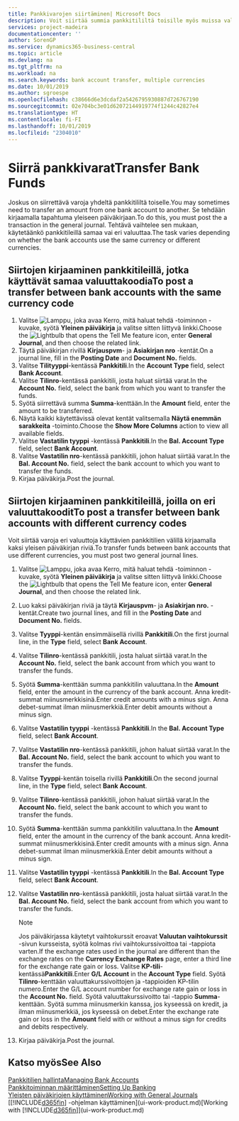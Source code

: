 ```yaml
---
title: Pankkivarojen siirtäminen| Microsoft Docs
description: Voit siirtää summia pankkitililtä toisille myös muissa valuutoissa kirjaamalla tapahtuman yleiseen päiväkirjaan.
services: project-madeira
documentationcenter: ''
author: SorenGP
ms.service: dynamics365-business-central
ms.topic: article
ms.devlang: na
ms.tgt_pltfrm: na
ms.workload: na
ms.search.keywords: bank account transfer, multiple currencies
ms.date: 10/01/2019
ms.author: sgroespe
ms.openlocfilehash: c38666d6e3dcdaf2a5426795930887d726767190
ms.sourcegitcommit: 02e704bc3e01d62072144919774f1244c42827e4
ms.translationtype: HT
ms.contentlocale: fi-FI
ms.lasthandoff: 10/01/2019
ms.locfileid: "2304010"
---
```

# <a name="transfer-bank-funds"></a><span data-ttu-id="9bfbb-103">Siirrä pankkivarat</span><span class="sxs-lookup"><span data-stu-id="9bfbb-103">Transfer Bank Funds</span></span>
<span data-ttu-id="9bfbb-104">Joskus on siirrettävä varoja yhdeltä pankkitililtä toiselle.</span><span class="sxs-lookup"><span data-stu-id="9bfbb-104">You may sometimes need to transfer an amount from one bank account to another.</span></span> <span data-ttu-id="9bfbb-105">Se tehdään kirjaamalla tapahtuma yleiseen päiväkirjaan.</span><span class="sxs-lookup"><span data-stu-id="9bfbb-105">To do this, you must post the a transaction in the general journal.</span></span> <span data-ttu-id="9bfbb-106">Tehtävä vaihtelee sen mukaan, käytetäänkö pankkitileillä samaa vai eri valuuttaa.</span><span class="sxs-lookup"><span data-stu-id="9bfbb-106">The task varies depending on whether the bank accounts use the same currency or different currencies.</span></span>

## <a name="to-post-a-transfer-between-bank-accounts-with-the-same-currency-code"></a><span data-ttu-id="9bfbb-107">Siirtojen kirjaaminen pankkitileillä, jotka käyttävät samaa valuuttakoodia</span><span class="sxs-lookup"><span data-stu-id="9bfbb-107">To post a transfer between bank accounts with the same currency code</span></span>
1. <span data-ttu-id="9bfbb-108">Valitse ![Lamppu, joka avaa Kerro, mitä haluat tehdä -toiminnon](media/ui-search/search_small.png "Kerro, mitä haluat tehdä") -kuvake, syötä **Yleinen päiväkirja** ja valitse sitten liittyvä linkki.</span><span class="sxs-lookup"><span data-stu-id="9bfbb-108">Choose the ![Lightbulb that opens the Tell Me feature](media/ui-search/search_small.png "Tell me what you want to do") icon, enter **General Journal**, and then choose the related link.</span></span>
2. <span data-ttu-id="9bfbb-109">Täytä päiväkirjan rivillä **Kirjauspvm**- ja **Asiakirjan nro** -kentät.</span><span class="sxs-lookup"><span data-stu-id="9bfbb-109">On a journal line, fill in the **Posting Date** and **Document No.** fields.</span></span>
3. <span data-ttu-id="9bfbb-110">Valitse **Tilityyppi**-kentässä **Pankkitili**.</span><span class="sxs-lookup"><span data-stu-id="9bfbb-110">In the **Account Type** field, select **Bank Account**.</span></span>
4. <span data-ttu-id="9bfbb-111">Valitse **Tilinro**-kentässä pankkitili, josta haluat siirtää varat.</span><span class="sxs-lookup"><span data-stu-id="9bfbb-111">In the **Account No.** field, select the bank from which you want to transfer the funds.</span></span>
5. <span data-ttu-id="9bfbb-112">Syötä siirrettävä summa **Summa**-kenttään.</span><span class="sxs-lookup"><span data-stu-id="9bfbb-112">In the **Amount** field, enter the amount to be transferred.</span></span>
6. <span data-ttu-id="9bfbb-113">Näytä kaikki käytettävissä olevat kentät valitsemalla **Näytä enemmän sarakkeita** -toiminto.</span><span class="sxs-lookup"><span data-stu-id="9bfbb-113">Choose the **Show More Columns** action to view all available fields.</span></span>
7. <span data-ttu-id="9bfbb-114">Valitse **Vastatilin tyyppi** -kentässä **Pankkitili**.</span><span class="sxs-lookup"><span data-stu-id="9bfbb-114">In the **Bal. Account Type** field, select **Bank Account**.</span></span>
8. <span data-ttu-id="9bfbb-115">Valitse **Vastatilin nro**-kentässä pankkitili, johon haluat siirtää varat.</span><span class="sxs-lookup"><span data-stu-id="9bfbb-115">In the **Bal. Account No.** field, select the bank account to which you want to transfer the funds.</span></span>
9. <span data-ttu-id="9bfbb-116">Kirjaa päiväkirja.</span><span class="sxs-lookup"><span data-stu-id="9bfbb-116">Post the journal.</span></span>

## <a name="to-post-a-transfer-between-bank-accounts-with-different-currency-codes"></a><span data-ttu-id="9bfbb-117">Siirtojen kirjaaminen pankkitileillä, joilla on eri valuuttakoodit</span><span class="sxs-lookup"><span data-stu-id="9bfbb-117">To post a transfer between bank accounts with different currency codes</span></span>
<span data-ttu-id="9bfbb-118">Voit siirtää varoja eri valuuttoja käyttävien pankkitilien välillä kirjaamalla kaksi yleisen päiväkirjan riviä.</span><span class="sxs-lookup"><span data-stu-id="9bfbb-118">To transfer funds between bank accounts that use different currencies, you must post two general journal lines.</span></span>

1. <span data-ttu-id="9bfbb-119">Valitse ![Lamppu, joka avaa Kerro, mitä haluat tehdä -toiminnon](media/ui-search/search_small.png "Kerro, mitä haluat tehdä") -kuvake, syötä **Yleinen päiväkirja** ja valitse sitten liittyvä linkki.</span><span class="sxs-lookup"><span data-stu-id="9bfbb-119">Choose the ![Lightbulb that opens the Tell Me feature](media/ui-search/search_small.png "Tell me what you want to do") icon, enter **General Journal**, and then choose the related link.</span></span>
2. <span data-ttu-id="9bfbb-120">Luo kaksi päiväkirjan riviä ja täytä **Kirjauspvm**- ja **Asiakirjan nro.** -kentät.</span><span class="sxs-lookup"><span data-stu-id="9bfbb-120">Create two journal lines, and fill in the **Posting Date** and **Document No.** fields.</span></span>
3. <span data-ttu-id="9bfbb-121">Valitse **Tyyppi**-kentän ensimmäisellä rivillä **Pankkitili**.</span><span class="sxs-lookup"><span data-stu-id="9bfbb-121">On the first journal line, in the **Type** field, select **Bank Account**.</span></span>
4. <span data-ttu-id="9bfbb-122">Valitse **Tilinro**-kentässä pankkitili, josta haluat siirtää varat.</span><span class="sxs-lookup"><span data-stu-id="9bfbb-122">In the **Account No.** field, select the bank account from which you want to transfer the funds.</span></span>
5. <span data-ttu-id="9bfbb-123">Syötä **Summa**-kenttään summa pankkitilin valuuttana.</span><span class="sxs-lookup"><span data-stu-id="9bfbb-123">In the **Amount** field, enter the amount in the currency of the bank account.</span></span> <span data-ttu-id="9bfbb-124">Anna kredit-summat miinusmerkkisinä.</span><span class="sxs-lookup"><span data-stu-id="9bfbb-124">Enter credit amounts with a minus sign.</span></span> <span data-ttu-id="9bfbb-125">Anna debet-summat ilman miinusmerkkiä.</span><span class="sxs-lookup"><span data-stu-id="9bfbb-125">Enter debit amounts without a minus sign.</span></span>
6. <span data-ttu-id="9bfbb-126">Valitse **Vastatilin tyyppi** -kentässä **Pankkitili**.</span><span class="sxs-lookup"><span data-stu-id="9bfbb-126">In the **Bal. Account Type** field, select **Bank Account**.</span></span>
7. <span data-ttu-id="9bfbb-127">Valitse **Vastatilin nro**-kentässä pankkitili, johon haluat siirtää varat.</span><span class="sxs-lookup"><span data-stu-id="9bfbb-127">In the **Bal. Account No.** field, select the bank account to which you want to transfer the funds.</span></span>
8. <span data-ttu-id="9bfbb-128">Valitse **Tyyppi**-kentän toisella rivillä **Pankkitili**.</span><span class="sxs-lookup"><span data-stu-id="9bfbb-128">On the second journal line, in the **Type** field, select **Bank Account**.</span></span>
9. <span data-ttu-id="9bfbb-129">Valitse **Tilinro**-kentässä pankkitili, johon haluat siirtää varat.</span><span class="sxs-lookup"><span data-stu-id="9bfbb-129">In the **Account No.** field, select the bank account to which you want to transfer the funds.</span></span>
10. <span data-ttu-id="9bfbb-130">Syötä **Summa**-kenttään summa pankkitilin valuuttana.</span><span class="sxs-lookup"><span data-stu-id="9bfbb-130">In the **Amount** field, enter the amount in the currency of the bank account.</span></span> <span data-ttu-id="9bfbb-131">Anna kredit-summat miinusmerkkisinä.</span><span class="sxs-lookup"><span data-stu-id="9bfbb-131">Enter credit amounts with a minus sign.</span></span> <span data-ttu-id="9bfbb-132">Anna debet-summat ilman miinusmerkkiä.</span><span class="sxs-lookup"><span data-stu-id="9bfbb-132">Enter debit amounts without a minus sign.</span></span>
11. <span data-ttu-id="9bfbb-133">Valitse **Vastatilin tyyppi** -kentässä **Pankkitili**.</span><span class="sxs-lookup"><span data-stu-id="9bfbb-133">In the **Bal. Account Type** field, select **Bank Account**.</span></span>  
12. <span data-ttu-id="9bfbb-134">Valitse **Vastatilin nro**-kentässä pankkitili, josta haluat siirtää varat.</span><span class="sxs-lookup"><span data-stu-id="9bfbb-134">In the **Bal. Account No.** field, select the bank account from which you want to transfer the funds.</span></span>

    > [!NOTE]  
    > <span data-ttu-id="9bfbb-135">Jos päiväkirjassa käytetyt vaihtokurssit eroavat **Valuutan vaihtokurssit** -sivun kursseista, syötä kolmas rivi vaihtokurssivoittoa tai -tappiota varten.</span><span class="sxs-lookup"><span data-stu-id="9bfbb-135">If the exchange rates used in the journal are different than the exchange rates on the **Currency Exchange Rates** page, enter a third line for the exchange rate gain or loss.</span></span> <span data-ttu-id="9bfbb-136">Valitse **KP-tili**-kentässä**Pankkitili**.</span><span class="sxs-lookup"><span data-stu-id="9bfbb-136">Enter **G/L Account** in the **Account Type** field.</span></span> <span data-ttu-id="9bfbb-137">Syötä **Tilinro**-kenttään valuuttakurssivoittojen ja -tappioiden KP-tilin numero.</span><span class="sxs-lookup"><span data-stu-id="9bfbb-137">Enter the G/L account number for exchange rate gain or loss in the **Account No.** field.</span></span> <span data-ttu-id="9bfbb-138">Syötä valuuttakurssivoitto tai -tappio **Summa**-kenttään. Syötä summa miinusmerkin kanssa, jos kyseessä on kredit, ja ilman miinusmerkkiä, jos kyseessä on debet.</span><span class="sxs-lookup"><span data-stu-id="9bfbb-138">Enter the exchange rate gain or loss in the **Amount** field with or without a minus sign for credits and debits respectively.</span></span>
13. <span data-ttu-id="9bfbb-139">Kirjaa päiväkirja.</span><span class="sxs-lookup"><span data-stu-id="9bfbb-139">Post the journal.</span></span>

## <a name="see-also"></a><span data-ttu-id="9bfbb-140">Katso myös</span><span class="sxs-lookup"><span data-stu-id="9bfbb-140">See Also</span></span>
[<span data-ttu-id="9bfbb-141">Pankkitilien hallinta</span><span class="sxs-lookup"><span data-stu-id="9bfbb-141">Managing Bank Accounts</span></span>](bank-manage-bank-accounts.md)  
[<span data-ttu-id="9bfbb-142">Pankkitoiminnan määrittäminen</span><span class="sxs-lookup"><span data-stu-id="9bfbb-142">Setting Up Banking</span></span>](bank-setup-banking.md)  
[<span data-ttu-id="9bfbb-143">Yleisten päiväkirjojen käyttäminen</span><span class="sxs-lookup"><span data-stu-id="9bfbb-143">Working with General Journals</span></span>](ui-work-general-journals.md)  
<span data-ttu-id="9bfbb-144">[[!INCLUDE[d365fin](includes/d365fin_md.md)] -ohjelman käyttäminen](ui-work-product.md)</span><span class="sxs-lookup"><span data-stu-id="9bfbb-144">[Working with [!INCLUDE[d365fin](includes/d365fin_md.md)]](ui-work-product.md)</span></span>
